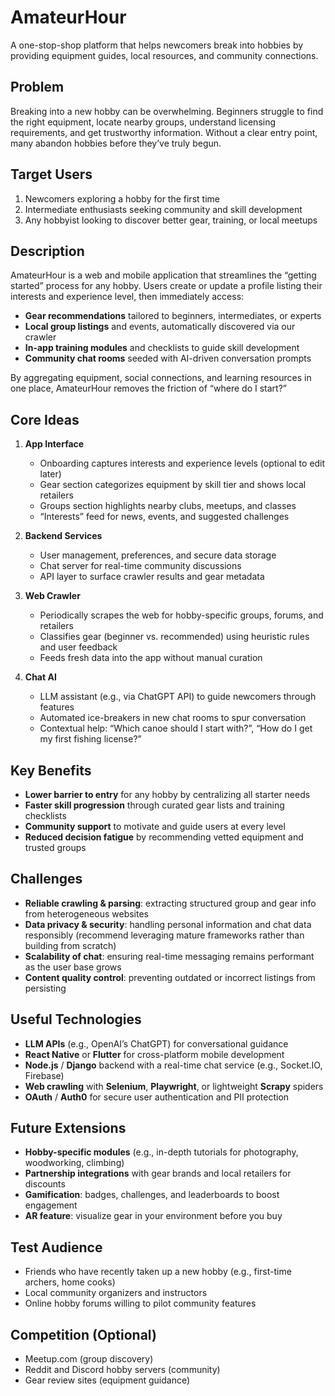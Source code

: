 # AmateurHour

A one-stop-shop platform that helps newcomers break into hobbies by providing equipment guides, local resources, and community connections.

## Problem

Breaking into a new hobby can be overwhelming. Beginners struggle to find the right equipment, locate nearby groups, understand licensing requirements, and get trustworthy information. Without a clear entry point, many abandon hobbies before they’ve truly begun.

## Target Users

1. Newcomers exploring a hobby for the first time  
2. Intermediate enthusiasts seeking community and skill development  
3. Any hobbyist looking to discover better gear, training, or local meetups  

## Description

AmateurHour is a web and mobile application that streamlines the “getting started” process for any hobby. Users create or update a profile listing their interests and experience level, then immediately access:

- **Gear recommendations** tailored to beginners, intermediates, or experts  
- **Local group listings** and events, automatically discovered via our crawler  
- **In-app training modules** and checklists to guide skill development  
- **Community chat rooms** seeded with AI-driven conversation prompts  

By aggregating equipment, social connections, and learning resources in one place, AmateurHour removes the friction of “where do I start?”

## Core Ideas

1. **App Interface**  
   - Onboarding captures interests and experience levels (optional to edit later)  
   - Gear section categorizes equipment by skill tier and shows local retailers  
   - Groups section highlights nearby clubs, meetups, and classes  
   - “Interests” feed for news, events, and suggested challenges  

2. **Backend Services**  
   - User management, preferences, and secure data storage  
   - Chat server for real-time community discussions  
   - API layer to surface crawler results and gear metadata  

3. **Web Crawler**  
   - Periodically scrapes the web for hobby-specific groups, forums, and retailers  
   - Classifies gear (beginner vs. recommended) using heuristic rules and user feedback  
   - Feeds fresh data into the app without manual curation  

4. **Chat AI**  
   - LLM assistant (e.g., via ChatGPT API) to guide newcomers through features  
   - Automated ice-breakers in new chat rooms to spur conversation  
   - Contextual help: “Which canoe should I start with?”, “How do I get my first fishing license?”  

## Key Benefits

- **Lower barrier to entry** for any hobby by centralizing all starter needs  
- **Faster skill progression** through curated gear lists and training checklists  
- **Community support** to motivate and guide users at every level  
- **Reduced decision fatigue** by recommending vetted equipment and trusted groups  

## Challenges

- **Reliable crawling & parsing**: extracting structured group and gear info from heterogeneous websites  
- **Data privacy & security**: handling personal information and chat data responsibly (recommend leveraging mature frameworks rather than building from scratch)  
- **Scalability of chat**: ensuring real-time messaging remains performant as the user base grows  
- **Content quality control**: preventing outdated or incorrect listings from persisting  

## Useful Technologies

- **LLM APIs** (e.g., OpenAI’s ChatGPT) for conversational guidance  
- **React Native** or **Flutter** for cross-platform mobile development  
- **Node.js** / **Django** backend with a real-time chat service (e.g., Socket.IO, Firebase)  
- **Web crawling** with **Selenium**, **Playwright**, or lightweight **Scrapy** spiders  
- **OAuth** / **Auth0** for secure user authentication and PII protection  

## Future Extensions

- **Hobby-specific modules** (e.g., in-depth tutorials for photography, woodworking, climbing)  
- **Partnership integrations** with gear brands and local retailers for discounts  
- **Gamification**: badges, challenges, and leaderboards to boost engagement  
- **AR feature**: visualize gear in your environment before you buy  

## Test Audience

- Friends who have recently taken up a new hobby (e.g., first-time archers, home cooks)  
- Local community organizers and instructors  
- Online hobby forums willing to pilot community features  

## Competition (Optional)

- Meetup.com (group discovery)  
- Reddit and Discord hobby servers (community)  
- Gear review sites (equipment guidance)  
